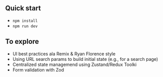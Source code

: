 ## Quick start

- `npm install`
- `npm run dev`

## To explore

- UI best practices ala Remix & Ryan Florence style
- Using URL search params to build initial state (e.g., for a search page)
- Centralized state managemend using Zustand/Redux Toolki
- Form validation with Zod
